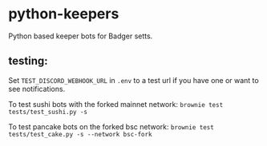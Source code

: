 # python-keepers
Python based keeper bots for Badger setts.

## testing:

Set `TEST_DISCORD_WEBHOOK_URL` in `.env` to a test url if you have one or want to see notifications.

To test sushi bots with the forked mainnet network:
`brownie test tests/test_sushi.py -s`

To test pancake bots on the forked bsc network:
`brownie test tests/test_cake.py -s --network bsc-fork`